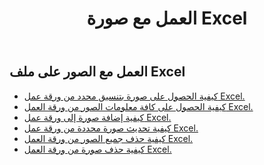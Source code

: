 ﻿---
title: العمل مع صورة Excel
second_title: Aspose.Cells Cloud Documen
linktitle: صورة
type: docs
url: /ar/pictures/
aliases: [/working-with-pictures/]
keywords: Working with picture on an Excel worksheet
description: كيفية عمل واجهات برمجة تطبيقات Cloud REST Aspose.Cells مع صورة في ورقة عمل Excel. تدعم مجموعة أدوات تطوير البرامج (SDK) أنواعًا مختلفة من لغات التطوير، بما في ذلك Android وGo وNodeJS وRuby وSwift.
weight: 100
kwords: Excel، Office السحابة، REST API، جدول بيانات، PDF، CSV، Json، Markdown، صور
---
## العمل مع الصور على ملف Excel

- [كيفية الحصول على صورة بتنسيق محدد من ورقة عمل Excel.](/cells/ar/pictures/get/)
- [كيفية الحصول على كافة معلومات الصور من ورقة العمل Excel.](/cells/ar/pictures/get-all/)
- [كيفية إضافة صورة إلى ورقة عمل Excel.](/cells/ar/pictures/add/)
- [كيفية تحديث صورة محددة من ورقة عمل Excel.](/cells/ar/pictures/update/)
- [كيفية حذف جميع الصور من ورقة العمل Excel.](/cells/ar/pictures/clear/)
- [كيفية حذف صورة من ورقة العمل Excel.](/cells/ar/pictures/delete/)
